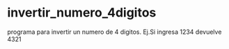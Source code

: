 # invertir_numero_4digitos
programa para invertir un numero de 4 digitos. Ej.Si ingresa 1234 devuelve 4321
